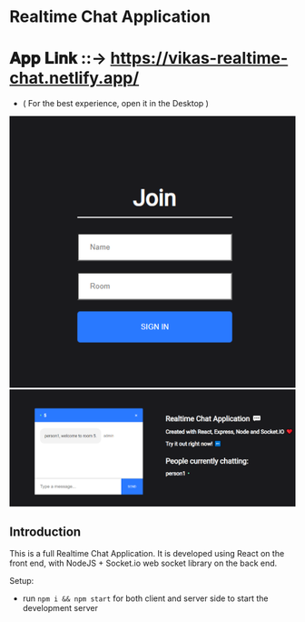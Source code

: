 # Realtime Chat Application



# 𝐀𝐩𝐩 𝐋𝐢𝐧𝐤 ::->  https://vikas-realtime-chat.netlify.app/ 
- ( For the best experience, open it in the Desktop )

![alt text](https://github.com/vikas-dubey-1901/React_Chat_App/blob/master/Screenshot%20(9).png)  
![alt text](https://github.com/vikas-dubey-1901/React_Chat_App/blob/master/Screenshot%20(10).png)




## Introduction

This is a full Realtime Chat Application. It is developed using React on the front end, with NodeJS + Socket.io web socket library on the back end.

Setup:

- run `npm i && npm start` for both client and server side to start the development server
